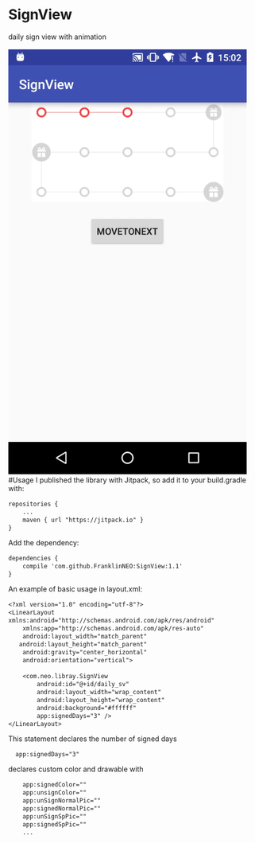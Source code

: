 # SignView
daily sign view with animation<br><br>
![](https://github.com/FranklinNEO/SignView/blob/master/signview-gif.gif)
#Usage
I published the library with Jitpack, so add it to your build.gradle with:<br>

    repositories {
        ...
        maven { url "https://jitpack.io" }
    }

Add the dependency:<br>

    dependencies {
        compile 'com.github.FranklinNEO:SignView:1.1'
    }
    
An example of basic usage in layout.xml:<br>

    <?xml version="1.0" encoding="utf-8"?>
    <LinearLayout xmlns:android="http://schemas.android.com/apk/res/android"
        xmlns:app="http://schemas.android.com/apk/res-auto"
        android:layout_width="match_parent"
       android:layout_height="match_parent"
        android:gravity="center_horizontal"
        android:orientation="vertical">

        <com.neo.libray.SignView
            android:id="@+id/daily_sv"
            android:layout_width="wrap_content"
            android:layout_height="wrap_content"
            android:background="#ffffff"
            app:signedDays="3" />
    </LinearLayout>
    
  This statement declares the number of signed days<br>
  
      app:signedDays="3"
  declares custom color and drawable with<br>
  
        app:signedColor=""
        app:unsignColor=""
        app:unSignNormalPic=""
        app:signedNormalPic=""
        app:unSignSpPic=""
        app:signedSpPic=""
        ...

  
